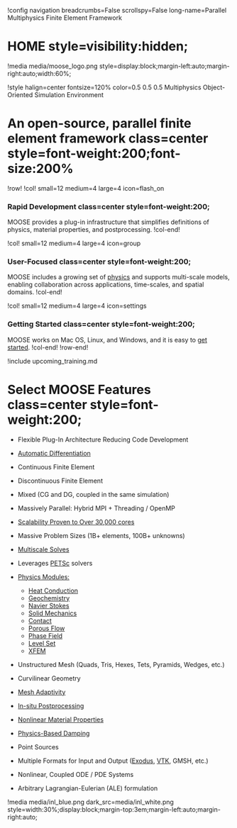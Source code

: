 !config navigation breadcrumbs=False scrollspy=False long-name=Parallel Multiphysics Finite Element Framework

# HOME style=visibility:hidden;

!media media/moose_logo.png style=display:block;margin-left:auto;margin-right:auto;width:60%;

!style halign=center fontsize=120% color=0.5 0.5 0.5
Multiphysics Object-Oriented Simulation Environment

# An open-source, parallel finite element framework class=center style=font-weight:200;font-size:200%

!row!
!col! small=12 medium=4 large=4 icon=flash_on
### Rapid Development class=center style=font-weight:200;

MOOSE provides a plug-in infrastructure that simplifies definitions of physics, material properties,
and postprocessing.
!col-end!

!col! small=12 medium=4 large=4 icon=group
### User-Focused class=center style=font-weight:200;

MOOSE includes a growing set of [physics](modules/index.md) and supports multi-scale models, enabling
collaboration across applications, time-scales, and spatial domains.
!col-end!

!col! small=12 medium=4 large=4 icon=settings
### Getting Started class=center style=font-weight:200;

MOOSE works on Mac OS, Linux, and Windows, and it is easy to [get started](getting_started/index.md).
!col-end!
!row-end!

!include upcoming_training.md

# Select MOOSE Features class=center style=font-weight:200;

- Flexible Plug-In Architecture Reducing Code Development
- [Automatic Differentiation](NonlinearSystem.md)
- Continuous Finite Element
- Discontinuous Finite Element
- Mixed (CG and DG, coupled in the same simulation)
- Massively Parallel: Hybrid MPI + Threading / OpenMP
- [Scalability Proven to Over 30,000 cores](https://ieeexplore.ieee.org/abstract/document/8638143)
- Massive Problem Sizes (1B+ elements, 100B+ unknowns)
- [Multiscale Solves](MultiApps/index.md)
- Leverages [PETSc](https://www.mcs.anl.gov/petsc) solvers
- [Physics Modules:](modules/index.md)

  - [Heat Conduction](HeatConduction.md)
  - [Geochemistry](geochemistry/index.md)
  - [Navier Stokes](navier_stokes/index.md)
  - [Solid Mechanics](syntax/Modules/TensorMechanics/index.md)
  - [Contact](contact/index.md)
  - [Porous Flow](porous_flow/index.md)
  - [Phase Field](phase_field/index.md)
  - [Level Set](level_set/index.md)
  - [XFEM](xfem/index.md)

- Unstructured Mesh (Quads, Tris, Hexes, Tets, Pyramids, Wedges, etc.)
- Curvilinear Geometry
- [Mesh Adaptivity](syntax/Adaptivity/index.md)
- [In-situ Postprocessing](Postprocessors/index.md)
- [Nonlinear Material Properties](examples/ex08_materials.md)
- [Physics-Based Damping](Dampers/index.md)
- Point Sources
- Multiple Formats for Input and Output ([Exodus](Exodus.md), [VTK](VTKOutput.md), GMSH, etc.)
- Nonlinear, Coupled ODE / PDE Systems
- Arbitrary Lagrangian-Eulerian (ALE) formulation

!media media/inl_blue.png dark_src=media/inl_white.png       style=width:30%;display:block;margin-top:3em;margin-left:auto;margin-right:auto;
